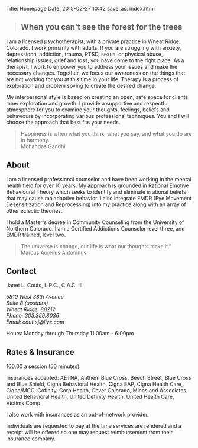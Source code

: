 Title: Homepage
Date: 2015-02-27 10:42
save_as: index.html

<div class="primary-banner bg-fall-2">
</div>
<div class="quote">
  <blockquote><h2>When you can't see the forest for the trees</h2></blockquote>
</div>

<div class="container" markdown="1">
<section markdown="1">

I am a licensed psychotherapist, with a private practice in Wheat Ridge, Colorado.  I work primarily with adults.  If you are struggling with anxiety, depressionn, addiction, trauma, PTSD, sexual or physical abuse, relationship issues, grief and loss, you have come to the right place.  As a therapist, I work to empower you to address your issues and make the necessary changes.  Together, we focus our awareness on the things that are not working for you at this time in your life.  Therapy is a process of exploration and problem soving to create the desired change.  

My interpersonal style is based on creating an open, safe space for clients inner exploration and growth.  I provide a supportive and respectful atmosphere for you to examine your thoughts, feelings, beliefs and behaviours by incorporating various professional techniques.  You and I will choose the approach that best fits your needs.

</section>
</div>

<div class="banner">
<blockquote class="blockquote-reverse">Happiness is when what you think, what you say, and what you do are in harmony. <footer>Mohandas Gandhi</footer></blockquote>
</div>

<div id="about" class="container" markdown="1">
<section markdown="1">

## About

I am a licensed professional counselor and have been working in the mental health field for over 10 years.  My approach is grounded in Rational Emotive Behavioural Theory which seeks to identify and eliminate irrational beliefs that may cause maladaptive behavior.  I also integrate EMDR (Eye Movement Desensitization and Reprocessing) into my practice along with an array of other eclectic theories.  

I hold a Master's degree in Community Counseling from the University of Northern Colorado.  I am a Certified Addictions Counselor level three, and EMDR trained, level two.  

</section>
</div>

<div class="banner bg-fall-1">
<blockquote class="blockquote-reverse">The universe is change, our life is what our thoughts make it."<footer>Marcus Aurelius Antoninus</footer></blockquote>
</div>

<div id="contact" class="container" markdown="1">
<section markdown="1">

## Contact

Janet L. Couts, L.P.C., C.A.C. III

<address>
    5810 West 38th Avenue<br />
    Suite 8 (upstairs)<br />
    Wheat Ridge, 80212
</address>

<address>
    Phone: 303.359.8036<br />
    Email: couttsj@live.com
</address>

Hours: Monday through Thursday 11:00am - 6:00pm

</section>
</div>

<div class="container-fullwidth">
  <div class="map-overlay" onClick="style.pointerEvents='none'"></div>
  <div id="contact-map" class="col-md-6"></div>
</div>

<div id="rate" class="container" markdown="1">
<section markdown="1">

## Rates & Insurance

100.00 a session (50 minutes)

Insurances accepted: AETNA, Anthem Blue Cross, Beech Street, Blue Cross and Blue Shield, Cigna Behavioral Health, Cigna EAP, Cigna Health Care, Cigna/MCC, Cofinity, Corp Health, Cover Colorado, Mines and Associates, United Behavioral Health, United Definity Health, United Health Care, Victims Comp.

I also work with insurances as an out-of-network provider.

Individuals are requested to pay at the time services are rendered and a receipt will be offered so one may request reimbursement from their insurance company.

</section>
</div>


<script src="//maps.google.com/maps/api/js?sensor=false"></script>
<script>	
  function init_map() {
    var var_location = new google.maps.LatLng(39.76898,-105.06117);

    var var_mapoptions = {
        center: var_location,
        zoom: 14 
    };

    var var_marker = new google.maps.Marker({
        position: var_location,
        map: var_map,
        title:"JLC Counseling"});

    var var_map = new google.maps.Map(document.getElementById("contact-map"),
        var_mapoptions);

    var_marker.setMap(var_map);	

  }

  google.maps.event.addDomListener(window, 'load', init_map);
</script>
